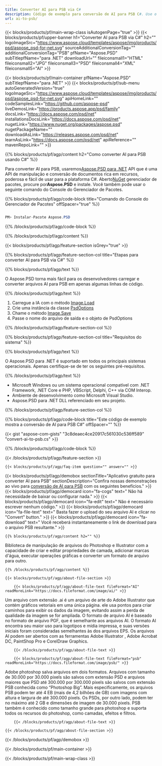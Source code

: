 ```yaml
---
title: Converter AI para PSB via C#
description: Código de exemplo para conversão de AI para PSB C#. Use o código de exemplo da API para conversão de arquivos AI em lote para PSB em VB.NET, Asp.NET ou qualquer aplicativo baseado em .NET.
url: ai-to-psb/
---
```


{{< blocks/products/pf/main-wrap-class isAutogenPage="true" >}}
{{< blocks/products/pf/upper-banner h1="Converter AI para PSB via C#" h2="" logoImageSrc="https://www.aspose.cloud/templates/aspose/img/products/psd/aspose_psd-for-net.svg" sourceAdditionalConversionTag="" additionalConversionTag="PSB" pfName="Aspose.PSD" subTitlepfName="para .NET" downloadUrl="" fileiconsmall1="HTML" fileiconsmall2="JPG" fileiconsmall3="PSD" fileiconsmall4="XML" fileiconsmall5="AI" >}}

{{< blocks/products/pf/main-container pfName="Aspose.PSD" subTitlepfName="para .NET" >}}
{{< blocks/products/pf/sub-menu autoGeneratedVersion="true" logoImageSrc="https://www.aspose.cloud/templates/aspose/img/products/psd/aspose_psd-for-net.svg" apiHomeLink="" codeSamplesLink="https://github.com/aspose-psd" liveDemosLink="https://products.aspose.app/psd/family" docsLink="https://docs.aspose.com/psd/net" installationsDocsLink="https://docs.aspose.com/psd/net" nugetLink="https://www.nuget.org/packages/aspose.psd" nugetPackageName="" downloadAsLink="https://releases.aspose.com/psd/net" learnAsLink="https://docs.aspose.com/psd/net" apiReference="" mavenRepoLink="" >}}

{{% blocks/products/pf/agp/content h2="Como converter AI para PSB usando C#" %}}

Para converter AI para PSB, usaremos<a href="/psd/{{< lang-code >}}net">Aspose.PSD para .NET</a> API que é uma API de manipulação e conversão de documentos rica em recursos, poderosa e fácil de usar para a plataforma C#. Aberto<a href="https://www.nuget.org/packages/aspose.psd">NuGet</a> gerenciador de pacotes, procure por<b>Aspose.PSD</b> e instale. Você também pode usar o seguinte comando do Console do Gerenciador de Pacotes.

{{% blocks/products/pf/agp/code-block title="Comando do Console do Gerenciador de Pacotes" offSpacer="true" %}}

``` cs

PM> Instalar-Pacote Aspose.PSD

```

{{% /blocks/products/pf/agp/code-block %}}

{{% /blocks/products/pf/agp/content %}}

{{< blocks/products/pf/agp/feature-section isGrey="true" >}}

{{% blocks/products/pf/agp/feature-section-col title="Etapas para converter AI para PSB via C#" %}}

{{% blocks/products/pf/agp/text %}}

 O Aspose.PSD torna mais fácil para os desenvolvedores carregar e converter arquivos AI para PSB em apenas algumas linhas de código.

{{% /blocks/products/pf/agp/text %}}

1. Carregue a IA com o método [Image.Load](https://apireference.aspose.com/psd/net/aspose.psd/image/methods/load/index)
1. Crie uma instância da classe [PsdOptions](https://apireference.aspose.com/psd/net/aspose.psd.imageoptions/PsdOptions)
1. Chame o método [Image.Save](https://apireference.aspose.com/psd/net/aspose.psd/image/methods/save/index)
1. Passe o nome do arquivo de saída e o objeto de PsdOptions

{{% /blocks/products/pf/agp/feature-section-col %}}

{{% blocks/products/pf/agp/feature-section-col title="Requisitos do sistema" %}}

{{% blocks/products/pf/agp/text %}}

 O Aspose.PSD para .NET é suportado em todos os principais sistemas operacionais. Apenas certifique-se de ter os seguintes pré-requisitos.

{{% /blocks/products/pf/agp/text %}}

- Microsoft Windows ou um sistema operacional compatível com .NET Framework, .NET Core e PHP, VBScript, Delphi, C++ via COM Interop.
- Ambiente de desenvolvimento como Microsoft Visual Studio.
- Aspose.PSD para .NET DLL referenciado em seu projeto.

{{% /blocks/products/pf/agp/feature-section-col %}}

{{% blocks/products/pf/agp/code-block title="Este código de exemplo mostra a conversão de AI para PSB C#" offSpacer="" %}}

{{< gist "aspose-com-gists" "3c8deaec4ce20917c561030c536ff589" "convert-ai-to-psb.cs" >}}

{{% /blocks/products/pf/agp/code-block %}}

{{< /blocks/products/pf/agp/feature-section >}}

    {{< blocks/products/pf/agp/faq-item question="" answer="" >}}
 

<!-- aboutfile Starts -->

{{< blocks/products/pf/agp/demobox sectionTitle="Aplicativo gratuito para converter AI para PSB" sectionDescription="Confira nossas demonstrações ao vivo para [conversão de AI para PSB](https://products.aspose.app/psd/conversion/ai-to-psb) com os seguintes benefícios." >}}
        {{< blocks/products/pf/agp/democard icon="fa-cogs" text=" Não há necessidade de baixar ou configurar nada." >}}
        {{< blocks/products/pf/agp/democard icon="fa-edit" text=" Não é necessário escrever nenhum código." >}}
        {{< blocks/products/pf/agp/democard icon="fa-file-text" text=" Basta fazer o upload do seu arquivo AI e clicar no \"Convert\" button." >}}
        {{< blocks/products/pf/agp/democard icon="fa-download" text=" Você receberá instantaneamente o link de download para o arquivo PSB resultante." >}}

    {{% blocks/products/pf/agp/content h2="" %}}

Biblioteca de manipulação de arquivos do Photoshop e Illustrator com a capacidade de criar e editar propriedades de camada, adicionar marcas d'água, executar operações gráficas e converter um formato de arquivo para outro.



    {{% /blocks/products/pf/agp/content %}}

    {{< blocks/products/pf/agp/about-file-section >}}

        {{< blocks/products/pf/agp/about-file-text fileFormat="AI" readMoreLink="https://docs.fileformat.com/image/ai/" >}}
Um arquivo com extensão .ai é um arquivo de arte do Adobe Illustrator que contém gráficos vetoriais em uma única página. ele usa pontos para criar caminhos para exibir os dados da imagem, evitando assim a perda de qualidade da imagem se for ampliada. O formato de arquivo AI é baseado no formato de arquivo PGF, que é semelhante aos arquivos AI. O formato AI encontra seu maior uso para logotipos e mídia impressa, e suas versões iniciais foram consideradas semelhantes às dos arquivos EPS. Os arquivos AI podem ser abertos com as ferramentas Adobe Illustrator , Adobe Acrobat DC, PaintShop Pro e CorelDraw Graphics.

        {{< /blocks/products/pf/agp/about-file-text >}}

        {{< blocks/products/pf/agp/about-file-text fileFormat="psb" readMoreLink="https://docs.fileformat.com/image/psb/" >}}
Adobe photoshop salva arquivos em dois formatos. Arquivos com tamanho de 30.000 por 30.000 pixels são salvos com extensão PSD e arquivos maiores que PSD até 300.000 por 300.000 pixels são salvos com extensão PSB conhecida como “Photoshop Big”. Mais especificamente, os arquivos PSB podem ter até 4 EB (mais de 4,2 bilhões de GB) com imagens com altura e largura de até 300.000 pixels. Os PSDs, por outro lado, podem ter no máximo até 2 GB e dimensões de imagem de 30.000 pixels. PSB também é conhecido como tamanho grande para photoshop e suporta todos os recursos do photoshop, como camadas, efeitos e filtros.

        {{< /blocks/products/pf/agp/about-file-text >}}

    {{< /blocks/products/pf/agp/about-file-section >}}

{{< /blocks/products/pf/agp/demobox >}}

<!-- aboutfile Ends -->



{{< /blocks/products/pf/main-container >}}
    
{{< /blocks/products/pf/main-wrap-class >}}
